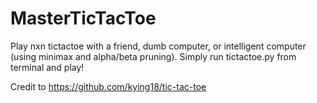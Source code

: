# MasterTicTacToe
Play nxn tictactoe with a friend, dumb computer, or intelligent computer (using minimax and alpha/beta pruning).
Simply run tictactoe.py from terminal and play!

Credit to https://github.com/kying18/tic-tac-toe

